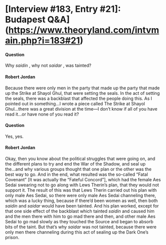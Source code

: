# [Interview #183, Entry #21]: Budapest Q&A](https://www.theoryland.com/intvmain.php?i=183#21)

#### Question

Why
*saidin*
, why not
*saidar*
, was tainted?

#### Robert Jordan

Because there were only men in the party that made up the party that made up the Strike at Shayol Ghul, that were setting the seals. In the act of setting the seals, there was a backblast that affected the people doing this. As I pointed out in something...I wrote a piece called The Strike at Shayol Ghul...there was a great division at the time—I don’t know if all of you have read it...or have none of you read it?

#### Question

Yes, yes.

#### Robert Jordan

Okay, then you know about the political struggles that were going on, and the different plans to try and end the War of the Shadow, and seal up the...and why various groups thought that one plan or the other was the best way to go. And in the end, what resulted was the so-called “Fatal Covenant” [It was actually the “Fateful Concord”], which had the female Aes Sedai swearing not to go along with Lews Therin’s plan, that they would not support it. The result of this was that Lews Therin carried out his plan with only male Aes Sedai, so there were only male Aes Sedai channeling there, which was a lucky thing, because if there’d been women as well, then both
*saidin*
and
*saidar*
would have been tainted. And his plan worked, except for that one side effect of the backblast which tainted
*saidin*
and caused him and the men there with him to go mad there and then, and other male Aes Sedai to go mad slowly as they touched the Source and began to absorb bits of the taint. But that’s why
*saidar*
was not tainted, because there were only men there channeling during this act of sealing up the Dark One’s prison.

